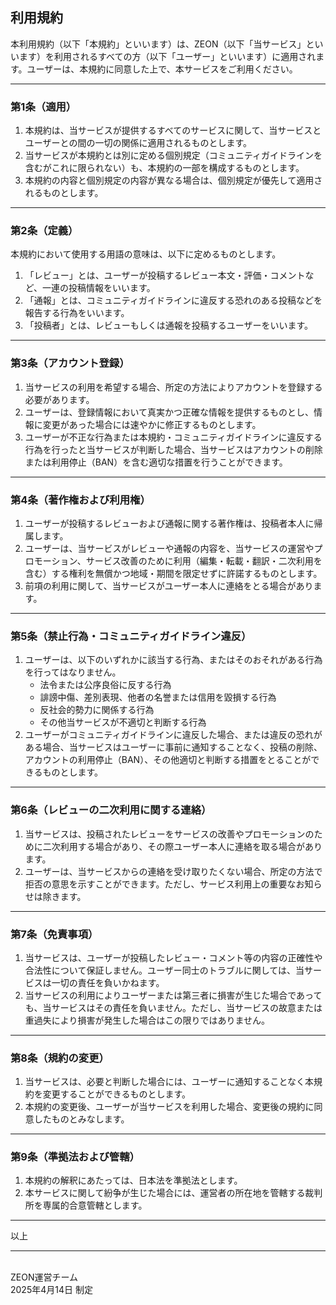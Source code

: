 ## 利用規約

本利用規約（以下「本規約」といいます）は、ZEON（以下「当サービス」といいます）を利用されるすべての方（以下「ユーザー」といいます）に適用されます。ユーザーは、本規約に同意した上で、本サービスをご利用ください。

---

### 第1条（適用）

1. 本規約は、当サービスが提供するすべてのサービスに関して、当サービスとユーザーとの間の一切の関係に適用されるものとします。  
2. 当サービスが本規約とは別に定める個別規定（コミュニティガイドラインを含むがこれに限られない）も、本規約の一部を構成するものとします。  
3. 本規約の内容と個別規定の内容が異なる場合は、個別規定が優先して適用されるものとします。

---

### 第2条（定義）

本規約において使用する用語の意味は、以下に定めるものとします。  
1. 「レビュー」とは、ユーザーが投稿するレビュー本文・評価・コメントなど、一連の投稿情報をいいます。  
2. 「通報」とは、コミュニティガイドラインに違反する恐れのある投稿などを報告する行為をいいます。  
3. 「投稿者」とは、レビューもしくは通報を投稿するユーザーをいいます。

---

### 第3条（アカウント登録）

1. 当サービスの利用を希望する場合、所定の方法によりアカウントを登録する必要があります。  
2. ユーザーは、登録情報において真実かつ正確な情報を提供するものとし、情報に変更があった場合には速やかに修正するものとします。  
3. ユーザーが不正な行為または本規約・コミュニティガイドラインに違反する行為を行ったと当サービスが判断した場合、当サービスはアカウントの削除または利用停止（BAN）を含む適切な措置を行うことができます。

---

### 第4条（著作権および利用権）

1. ユーザーが投稿するレビューおよび通報に関する著作権は、投稿者本人に帰属します。  
2. ユーザーは、当サービスがレビューや通報の内容を、当サービスの運営やプロモーション、サービス改善のために利用（編集・転載・翻訳・二次利用を含む）する権利を無償かつ地域・期間を限定せずに許諾するものとします。  
3. 前項の利用に関して、当サービスがユーザー本人に連絡をとる場合があります。

---

### 第5条（禁止行為・コミュニティガイドライン違反）

1. ユーザーは、以下のいずれかに該当する行為、またはそのおそれがある行為を行ってはなりません。  
   - 法令または公序良俗に反する行為  
   - 誹謗中傷、差別表現、他者の名誉または信用を毀損する行為  
   - 反社会的勢力に関係する行為  
   - その他当サービスが不適切と判断する行為  
2. ユーザーがコミュニティガイドラインに違反した場合、または違反の恐れがある場合、当サービスはユーザーに事前に通知することなく、投稿の削除、アカウントの利用停止（BAN）、その他適切と判断する措置をとることができるものとします。

---

### 第6条（レビューの二次利用に関する連絡）

1. 当サービスは、投稿されたレビューをサービスの改善やプロモーションのために二次利用する場合があり、その際ユーザー本人に連絡を取る場合があります。  
2. ユーザーは、当サービスからの連絡を受け取りたくない場合、所定の方法で拒否の意思を示すことができます。ただし、サービス利用上の重要なお知らせは除きます。

---

### 第7条（免責事項）

1. 当サービスは、ユーザーが投稿したレビュー・コメント等の内容の正確性や合法性について保証しません。ユーザー同士のトラブルに関しては、当サービスは一切の責任を負いかねます。  
2. 当サービスの利用によりユーザーまたは第三者に損害が生じた場合であっても、当サービスはその責任を負いません。ただし、当サービスの故意または重過失により損害が発生した場合はこの限りではありません。  

---

### 第8条（規約の変更）

1. 当サービスは、必要と判断した場合には、ユーザーに通知することなく本規約を変更することができるものとします。  
2. 本規約の変更後、ユーザーが当サービスを利用した場合、変更後の規約に同意したものとみなします。

---

### 第9条（準拠法および管轄）

1. 本規約の解釈にあたっては、日本法を準拠法とします。  
2. 本サービスに関して紛争が生じた場合には、運営者の所在地を管轄する裁判所を専属的合意管轄とします。

---

以上


---
<br>
ZEON運営チーム <br>
2025年4月14日 制定 <br> 